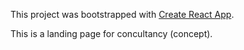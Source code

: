 This project was bootstrapped with [Create React App](https://github.com/facebook/create-react-app).

This is a landing page for concultancy (concept). 
